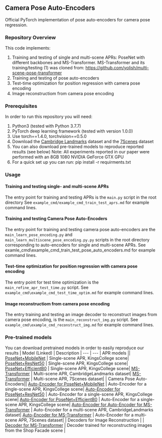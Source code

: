 ## Camera Pose Auto-Encoders
Official PyTorch implementation of pose auto-encoders for camera pose regression.

### Repository Overview 

This code implements:

1. Training and testing of single and multi-scene APRs: PoseNet with different backbones and MS-Transformer. MS-Transformer and its training/testing (1) was cloned from: https://github.com/yolish/multi-scene-pose-transformer
2. Training and testing of pose auto-encoders
3. Test-time optimization for position regression with camera pose encoding
4. Image reconstructiom from camera pose encoding

### Prerequisites

In order to run this repository you will need:

1. Python3 (tested with Python 3.7.7)
1. PyTorch deep learning framework (tested with version 1.0.0)
1. Use torch==1.4.0, torchvision==0.5.0
1. Download the [Cambridge Landmarks](http://mi.eng.cam.ac.uk/projects/relocalisation/#dataset) dataset and the [7Scenes](https://www.microsoft.com/en-us/research/project/rgb-d-dataset-7-scenes/) dataset
1. You can also download pre-trained models to reproduce reported results (see below)
Note: All experiments reported in our paper were performed with an 8GB 1080 NVIDIA GeForce GTX GPU
1. For a quick set up you can run: pip install -r requirments.txt 

### Usage
#### Training and testing single- and multi-scene APRs
The entry point for training and testing APRs is the ```main.py``` script in the root directory
See ```example_cmd/example_cmd_train_test_aprs.md``` for example command lines.

#### Training and testing Camera Pose Auto-Encoders
The entry point for training and testing camera pose auto-encoders are the ```main_learn_pose_encoding.py``` and ```main_learn_multiscene_pose_encoding.py.py``` scripts in the root directory
corresponding to auto-encoders for single and multi-scene APRs. 
See examle_cmd\example_cmd_train_test_pose_auto_encoders.md for example command lines.

#### Test-time optimization for position regression with camera pose encoding
The entry point for test time optimization is the ```main_refine_apr_test_time.py``` script.
See ```example_cmd\example_cmd_test_time_optim.md``` for example command lines.

#### Image reconstructiom from camera pose encoding
The entry training and testing an image decoder to reconstruct images from camera pose encoding, is the ```main_reconstruct_img.py``` script.
See ```example_cmd\example_cmd_reconstruct_img.md``` for example command lines.


### Pre-trained models
You can download pretrained models in order to easily reproduce our results 
| Model (Linked) | Description | 
--- | ---
| APR models ||
[PoseNet+MobileNet](https://drive.google.com/file/d/1YMbWCCnu1pQI-ni4v0y_Lo8EpFumwqHI/view?usp=sharing) | Single-scene APR, KingsCollege scene|
[PoseNet+ResNet50](https://drive.google.com/file/d/1afA97MG5tGfFLBTwaAbauT2-H0tFJxaj/view?usp=sharing}) | Single-scene APR, KingsCollege scene|
[PoseNet+EfficientB0](https://drive.google.com/file/d/1FdaAFfDtN-XxWl3Ek281Ca_wlerqnBOF/view?usp=sharing) | Single-scene APR, KingsCollege scene|
[MS-Transformer](https://drive.google.com/file/d/1ZEIKQSbZmkSnJwETjACvMbs5OeCn7f3q/view?usp=sharing) | Multi-scene APR, CambridgeLandmarks dataset|
[MS-Transformer](https://drive.google.com/file/d/1Ryn5oQ0zRV_3KVORzMAk99cP0fY2ff85/view?usp=sharing) | Multi-scene APR, 7Scenes dataset|
| Camera Pose Auto-Encoders||
[Auto-Encoder for PoseNet+MobileNet](https://drive.google.com/file/d/1EhGmMMCOlFK3lirYlintw0DEJtRGr3eR/view?usp=sharing) | Auto-Encoder for a single-scene APR, KingsCollege scene|
[Auto-Encoder for PoseNet+ResNet50](https://drive.google.com/file/d/1nZolEHF_TKDHpBEw7YQhxH4w61HL0oGD/view?usp=sharing) | Auto-Encoder for a single-scene APR, KingsCollege scene|
[Auto-Encoder for PoseNet+EfficientB0](https://drive.google.com/file/d/1zvHBt5bGB2v59_ONWwLmh8NNUNVdh03T/view?usp=sharing) | Auto-Encoder for a single-scene APR, KingsCollege scene|
[Auto-Encoder for Auto-Encoder for MS-Transformer](https://drive.google.com/file/d/1rshdruRQcZYMIRI9lTY_U981cJsohauI/view?usp=sharing) | Auto-Encoder for a multi-scene APR, CambridgeLandmarks dataset|
[Auto-Encoder for MS-Transformer](https://drive.google.com/file/d/1hGcII8D0G24DBGXh3aLohCubAmfN9Rc7/view?usp=sharing) | Auto-Encoder for a multi-scene APR, 7Scenes dataset|
| Decoders for Image Reconstruction | |
[Decoder for MS-Transformer](https://drive.google.com/file/d/1okm_sN_JXrSD2bpTHBYDghl99pIj87YX/view?usp=sharing) | Decoder trained for reconstructing images from the Shop Facade scene |






 
  
  
  
  

